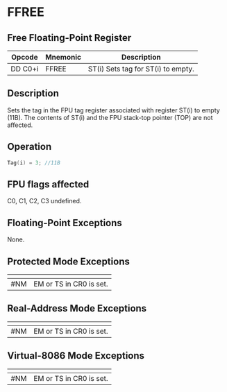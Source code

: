 # FFREE
 
## Free Floating-Point Register
 
 
|Opcode|Mnemonic|Description|
|-|-|-|
|DD C0+i|FFREE|ST(i) Sets tag for ST(i) to empty.|
 
## Description
 
Sets the tag in the FPU tag register associated with register ST(i) to empty (11B). The contents of ST(i) and the FPU stack-top pointer (TOP) are not affected.
 
 
## Operation
 
```c
Tag(i) = 3; //11B

```
 
 
## FPU flags affected
 
C0, C1, C2, C3 undefined.

 
 
## Floating-Point Exceptions
 
None.
 
## Protected Mode Exceptions
 
|[]()||
|-|-|
|#NM|EM or TS in CR0 is set.|
 
## Real-Address Mode Exceptions
 
|[]()||
|-|-|
|#NM|EM or TS in CR0 is set.|
 
## Virtual-8086 Mode Exceptions
 
|[]()||
|-|-|
|#NM|EM or TS in CR0 is set.|
